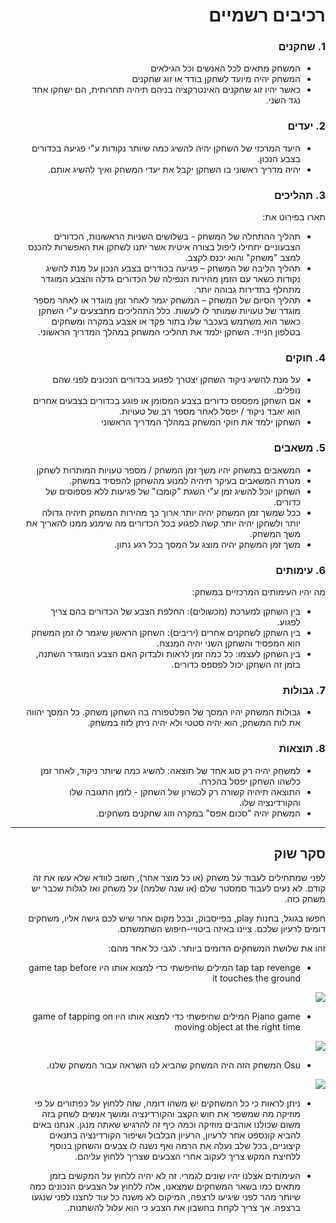 <div dir='rtl' lang='he'>

# רכיבים רשמיים
 
### 1. שחקנים

* המשחק מתאים לכל האנשים וכל הגילאים 
* המשחק יהיה מיועד לשחקן בודד או זוג שחקנים
* כאשר יהיו זוג שחקנים האינטרקציה בניהם תיהיה תחרותית, הם ישחקו אחד נגד השני.

### 2. יעדים

* היעד המרכזי של השחקן יהיה להשיג כמה שיותר נקודות ע"י פגיעה בכדורים בצבע הנכון.
* יהיה מדריך ראשוני בו השחקן יקבל את יעדי המשחק ואיך להשיג אותם. 


### 3. תהליכים

תארו בפירוט את:

* תהליך ההתחלה של המשחק - בשלושים השניות הראשונות, הכדורים הצבעוניים יתחילו ליפול בצורה איטית אשר יתנו לשחקן את האפשרות להכנס למצב "משחק" והוא יכנס לקצב.
*	תהליך הליבה של המשחק – פגיעה בכודרים בצבע הנכון על מנת להשיג נקודות כשאר עם הזמן מהירות הנפילה של הכדורים גדלה והצבע המוגדר מתחלף בתדירות גבוהה יותר.
*	תהליך הסיום של המשחק – המשחק יגמר לאחר זמן מוגדר או לאחר מספר מוגדר של טעויות שמותר לו לעשות.
 כלל התהליכים מתבצעים ע"י השחקן כאשר הוא משתמש בעכבר שלו בתור פקד או אצבע במקרה ומשחקים בטלפון הנייד.
 השחקן ילמד את תהליכי המשחק במהלך המדריך הראשוני.  

### 4. חוקים

* על מנת להשיג ניקוד השחקן יצטרך לפגוע בכדורים הנכונים לפני שהם נופלים.
* אם השחקן מפספס כדורים בצבע המסומן או פוגע בכדורים בצבעים אחרים הוא יאבד ניקוד / יפסל לאחר מספר רב של טעויות.
* השחקן ילמד את חוקי המשחק במהלך המדריך הראשוני


### 5. משאבים

* המשאבים במשחק יהיו משך זמן המשחק / מספר טעויות המותרות לשחקן
* מטרת המשאבים בעיקר תיהיה למנוע מהשחקן להפסיד במשחק.
* השחקן יוכל להשיג זמן ע"י השגת "קומבו" של פגיעות ללא פספוסים של כדורים. 
* ככל שמשך זמן המשחק יהיה יותר ארוך כך מהירות המשחק תיהיה גדולה יותר ולשחקן יהיה יותר קשה לפגוע בכל הכדורים מה שימנע ממנו להאריך את משך המשחק.
* משך זמן המשחק יהיה מוצג על המסך בכל רגע נתון.

### 6. עימותים

מה יהיו העימותים המרכזיים במשחק:

* בין השחקן למערכת (מכשולים): החלפת הצבע של הכדורים בהם צריך לפגוע.
* בין השחקן לשחקנים אחרים (יריבים): השחקן הראשון שיגמר לו זמן המשחק הוא המפסיד והשחקן השני יהיה המנצח.
* בין השחקן לעצמו: כל כמה זמן לראות ולבדוק האם הצבע המוגדר השתנה, בזמן זה השחקן יכול לפספס כדורים. 


### 7. גבולות
* גבולות המשחק יהיו המסך של הפלטפורה בה השחקן משחק.
 כל המסך יהווה את לוח המשחק, הוא יהיה סטטי ולא יהיה ניתן לזוז במשחק. 

### 8. תוצאות

* למשחק יהיה רק סוג אחד של תוצאה: להשיג כמה שיותר ניקוד, לאחר זמן כלשהו השחקן יפסל בהכרח. 
* התוצאה תיהיה קשורה רק לכשרון של השחקן - לזמן התגובה שלו והקורדינציה שלו. 
* המשחק יהיה "סכום אפס" במקרה וזוג שחקנים משחקים.

---

## סקר שוק

לפני שמתחילים לעבוד על משחק (או כל מוצר אחר), חשוב לוודא שלא עשו את זה קודם. לא נעים לעבוד סמסטר שלם (או שנה שלמה) על משחק ואז לגלות שכבר יש משחק כזה. 

חפשו בגוגל, בחנות play, בפייסבוק, ובכל מקום אחר שיש לכם גישה אליו, משחקים דומים לרעיון שלכם. ציינו באיזה ביטויי-חיפוש השתמשתם.

זהו את שלושת המשחקים הדומים ביותר. לגבי כל אחד מהם:

* tap tap revenge 
המילים שחיפשתי כדי למצוא אותו היו game tap before it touches the ground
<img src="https://www.gamezebo.com/wp-content/uploads/2021/08/games-9088-mza_6515523580078359131-320x400.jpeg">


* Piano game 
המילים שחיפשתי כדי למצוא אותו היו game of tapping on moving object at the right time
<img src="https://cdn.apkmonk.com/images/game.piano.music.tiles.challenge.png">


* Osu
המשחק הזה היה המשחק שהביא לנו השראה עבור המשחק שלנו.
<img src="https://a.fsdn.com/con/app/proj/osu.mirror/screenshots/osulazer.jpeg/max/max/1">


*  ניתן לראות כי כל המשחקים יש משהו דומה, שזה ללחוץ על כפתורים על פי מוזיקה מה שמשפר את חוש הקצב והקורדינציה ומושך אנשים לשחק בזה משום שכולנו אוהבים מוזיקה וכמה כיף זה להרגיש שאתה מנגן. אנחנו באים להביא קונספט אחר לרעיון, הרעיון הבלבול ושיפור הקורדינציה בתנאים קיצוניים, בכל שלב נעלה את הרמה ואף נשנה לו צבעים והשחקן בנוסף ללחיצת המקש צריך לעקוב אחרי הצבעים שצריך ללחוץ עליהם.

* העימותים אצלנו יהיו שונים לגמרי. זה לא יהיה ללחוץ על המקשים בזמן מתאים כמו בשאר המשחקים שמצאנו, אלה ללחוץ על הצבעים הנכונים כמה שיותר מהר לפני שיגיעו לרצפה, המיקום לא משנה כל עוד לחצנו לפני שנגעו ברצפה. אך צריך לקחת בחשבון את הצבע כי הוא עלול להשתנות.
</div>
